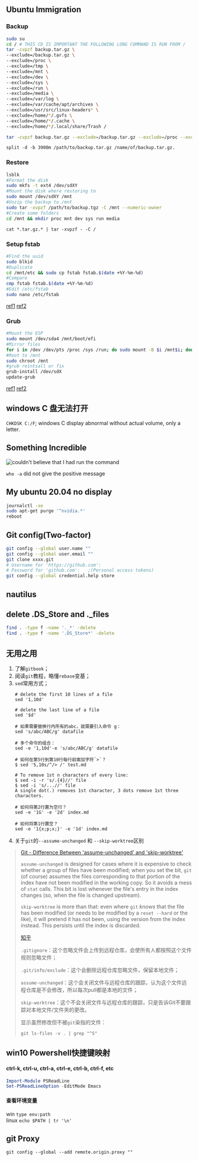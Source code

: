 ## Ubuntu Immigration
### Backup
```bash
sudo su
cd / # THIS CD IS IMPORTANT THE FOLLOWING LONG COMMAND IS RUN FROM /
tar -cvpzf backup.tar.gz \
--exclude=/backup.tar.gz \
--exclude=/proc \
--exclude=/tmp \
--exclude=/mnt \
--exclude=/dev \
--exclude=/sys \
--exclude=/run \
--exclude=/media \
--exclude=/var/log \
--exclude=/var/cache/apt/archives \
--exclude=/usr/src/linux-headers* \
--exclude=/home/*/.gvfs \
--exclude=/home/*/.cache \
--exclude=/home/*/.local/share/Trash /
```
```bash
tar -cvpzf backup.tar.gz --exclude=/backup.tar.gz --exclude=/proc --exclude=/tmp --exclude=/mnt --exclude=/dev --exclude=/sys --exclude=/run --exclude=/media --exclude=/var/log --exclude=/var/cache/apt/archives --exclude=/usr/src/linux-headers* --exclude=/home/*/.gvfs --exclude=/home / --warning=no-file-changed
```
`split -d -b 3900m /path/to/backup.tar.gz /name/of/backup.tar.gz.`

### Restore
```bash
lsblk
#Format the disk
sudo mkfs -t ext4 /dev/sdXY
#Mount the disk where restoring to
sudo mount /dev/sdXY /mnt
#Unzip the backup to /mnt
sudo tar -xvpzf /path/to/backup.tgz -C /mnt --numeric-owner
#Create some folders
cd /mnt && mkdir proc mnt dev sys run media 
```
`cat *.tar.gz.* | tar -xvpzf - -C /`

### Setup fstab
```bash
#Find the uuid 
sudo blkid
#Duplicate
cd /mnt/etc && sudo cp fstab fstab.$(date +%Y-%m-%d) 
#Compare 
cmp fstab fstab.$(date +%Y-%m-%d) 
#Edit /etc/fstab 
sudo nano /etc/fstab 
```
[ref1](https://www.cnblogs.com/augusite/p/10930793.html)
[ref2](https://help.ubuntu.com/community/Partitioning/Home/Moving)

### Grub
```bash
#Mount the ESP
sudo mount /dev/sda4 /mnt/boot/efi
#Mirror files
for i in /dev /dev/pts /proc /sys /run; do sudo mount -B $i /mnt$i; done
#Root to /mnt
sudo chroot /mnt
#grub reintsall or fix
grub-install /dev/sdX
update-grub
```
[ref1](https://askubuntu.com/questions/831216/how-can-i-reinstall-grub-to-the-efi-partition)
[ref2](https://help.ubuntu.com/community/BackupYourSystem/TAR)
## windows C 盘无法打开
`CHKDSK C:/F`; windows C display abnormal without actual volume, only a letter.


## Something Incredible 
![couldn't believe that I had run the command](../docs/img/2021-01-07_19-13-17.png)

`who -a` did not give the positive message
## My ubuntu 20.04 no display
``` bash
journalctl -xe
sudo apt-get purge '^nvidia.*'
reboot
```
## Git config(Two-factor)
```bash
git config --global user.name ""
git config --global user.email ""
git clone xxxx.git
# Username for 'https://github.com':
# Password for 'github.com':   ;(Personal access tokens)
git config --global credential.help store
```
## nautilus

## delete .DS_Store and ._files
```bash
find . -type f -name '._*' -delete
find . -type f -name '.DS_Store*' -delete
```

## 无用之用

1. 了解`gitbook`；
2. 阅读`git`教程，略懂`rebase`变基；
3. `sed`常用方式；
    ```
    # delete the first 10 lines of a file
    sed '1,10d'
    
    # delete the last line of a file
    sed '$d'
    
    # 如果需要替换行内所有的abc，就需要引入命令 g：
    sed 's/abc/ABC/g' datafile
    
    # 多个命令的组合：
    sed -e '1,10d'-e 's/abc/ABC/g' datafile 
    
    # 如何在第5行到第10行每行前面加字符`>`？
    $ sed '5,10s/^/> /' test.md

    # To remove 1st n characters of every line:
    $ sed -i -r 's/.{4}//' file
    $ sed -i 's/...//' file
    A single dot(.) removes 1st character, 3 dots remove 1st three characters.
        
    # 如何将第2行置为空行？
    sed -e '1G' -e '2d' index.md
    
    # 如何将第1行置空？
    sed -e '1{x;p;x;}' -e '1d' index.md
    ```
4. 关于`git`的`--assume-unchanged` 和 `--skip-worktree`区别
> [Git - Difference Between 'assume-unchanged' and 'skip-worktree'](https://stackoverflow.com/questions/13630849/git-difference-between-assume-unchanged-and-skip-worktree)
>
> `assume-unchanged` is designed for cases where it is expensive to check whether a group of files have been modified; when you set the bit, `git` (of course) assumes the files corresponding to that portion of the index have not been modified in the working copy. So it avoids a mess of `stat` calls. This bit is lost whenever the file's entry in the index changes (so, when the file is changed upstream).
>
> `skip-worktree` is more than that: even where `git` _knows_ that the file has been modified (or needs to be modified by a `reset --hard` or the like), it will pretend it has not been, using the version from the index instead. This persists until the index is discarded.
>
> [知乎](https://www.zhihu.com/question/25234996)
>
> `.gitignore`：这个忽略文件会上传到远程仓库，会使所有人都按照这个文件规则忽略文件；
>
> `.git/info/exclude`：这个会删除远程仓库忽略文件，保留本地文件；
>
> `assume-unchanged`：这个会关闭文件与远程仓库的跟踪，认为这个文件远程仓库是不会修改，所以每次pull都是本地的文件；
>
> `skip-worktree`：这个不会关闭文件与远程仓库的跟踪，只是告诉Git不要跟踪对本地文件/文件夹的更改。
>
> 显示虽然修改但不被`git`染指的文件：
>
> `git ls-files -v . | grep "^S"`

## win10 Powershell快捷键映射
#### ctrl-k, ctrl-u, ctrl-a, ctrl-e, ctrl-b, ctrl-f, etc
```powershell
Import-Module PSReadLine
Set-PSReadLineOption -EditMode Emacs
```
#### 查看环境变量
win `type env:path`  
linux `echo $PATH | tr '\n'`

## git Proxy
`git config --global --add remote.origin.proxy ""`
